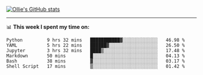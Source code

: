 <!--
**icedpanda/icedpanda** is a ✨ _special_ ✨ repository because its `README.md` (this file) appears on your GitHub profile.

Here are some ideas to get you started:

- 🔭 I’m currently working on ...
- 🌱 I’m currently learning ...
- 👯 I’m looking to collaborate on ...
- 🤔 I’m looking for help with ...
- 💬 Ask me about ...
- 📫 How to reach me: ...
- 😄 Pronouns: ...
- ⚡ Fun fact: ...
-->
[![Ollie's GitHub stats](https://github-readme-stats-icedpanda.vercel.app/api?username=icedpanda&count_private=true&show_icons=true)](https://github.com/icedpanda)

---
📊 **This week I spent my time on:**
<!--START_SECTION:waka-->

```text
Python         9 hrs 32 mins   ███████████▓░░░░░░░░░░░░░   46.98 %
YAML           5 hrs 22 mins   ██████▓░░░░░░░░░░░░░░░░░░   26.50 %
Jupyter        3 hrs 32 mins   ████▒░░░░░░░░░░░░░░░░░░░░   17.48 %
Markdown       50 mins         █░░░░░░░░░░░░░░░░░░░░░░░░   04.13 %
Bash           38 mins         ▓░░░░░░░░░░░░░░░░░░░░░░░░   03.17 %
Shell Script   17 mins         ▒░░░░░░░░░░░░░░░░░░░░░░░░   01.42 %
```

<!--END_SECTION:waka-->
